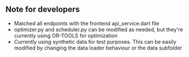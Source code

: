 ## Note for developers
- Matched all endpoints with the frontend api_service.dart file
- optimizer.py and scheduler.py can be modified as needed, but they're currently using OR-TOOLS for optimization
- Currently using synthetic data for test purposes. This can be easily modified by changing the data loader behaviour or the data subfolder
